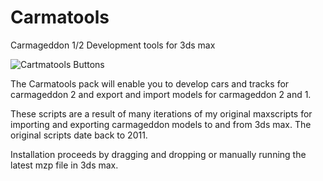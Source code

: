 # Carmatools
Carmageddon 1/2 Development tools for 3ds max

![Cartmatools Buttons](http://www.harmsollie.nl/files/Carmatools/Carmatools_Buttons.png)

The Carmatools pack will enable you to develop cars and tracks for carmageddon 2 and export and import models for carmageddon 2 and 1.

These scripts are a result of many iterations of my original maxscripts for importing and exporting carmageddon models to and from 3ds max. 
The original scripts date back to 2011.

Installation proceeds by dragging and dropping or manually running the latest mzp file in 3ds max.

